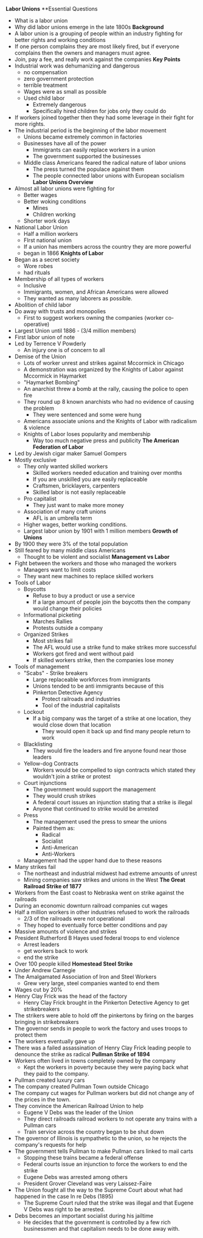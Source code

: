**Labor Unions**
**Essential Questions
- What is a labor union
- Why did labor unions emerge in the late 1800s
**Background**
- A labor union is a grouping of people within an industry fighting for better rights and working conditions
- If one person complains they are most likely fired, but if everyone complains then the owners and managers must agree.
- Join, pay a fee, and really work against the companies
**Key Points**
- Industrial work was dehumanizing and dangerous
	- no compensation
	- zero government protection
	- terrible treatment
	- Wages were as small as possible 
	- Used child labor
		- Extremely dangerous
		- Specifically hired children for jobs only they could do
- If workers joined together then they had some leverage in their fight for more rights. 
- The industrial period is the beginning of the labor movement
	- Unions became extremely common in factories
	- Businesses have all of the power
		- Immigrants can easily replace workers in a union
		- The government supported the businesses
	- Middle class Americans feared the radical nature of labor unions
		- The press turned the populace against them
		- The people connected labor unions with European socialism
**Labor Unions Overview**
- Almost all labor unions were fighting for 
	- Better wages
	- Better woking conditions
		- Mines
		- Children working
	- Shorter work days
- National Labor Union
	- Half a million workers
	- FIrst national union
	- If a union has members across the country they are more powerful
	- began in 1866
**Knights of Labor**
- Began as a secret society
	- Wore robes 
	- had rituals
- Membership of all types of workers
	- Inclusive
	- Immigrants, women, and African Americans were allowed
	- They wanted as many laborers as possible. 
- Abolition of child labor 
- Do away with trusts and monopolies
	- First to suggest workers owning the companies (worker co-operative)
- Largest Union until 1886 - (3/4 million members)
- First labor union of note
- Led by Terrence V Powderly
	- An injury one is of concern to all
- Demise of the Union
	- Lots of worker unrest and strikes against Mccormick in Chicago
	- A demonstration was organized by the Knights of Labor against Mccormick in Haymarket
	- "Haymarket Bombing"
	- An anarchist threw a bomb at the rally, causing the police to open fire 
	- They round up 8 known anarchists who had no evidence of causing the problem
		- They were sentenced and some were hung
	- Americans associate unions and the Knights of Labor with radicalism & violence
	- Knights of Labor loses popularity and membership
		- Way too much negative press and publicity
**The American Federation of Labor**
- Led by Jewish cigar maker Samuel Gompers
- Mostly exclusive
	- They only wanted skilled workers
		- Skilled workers needed education and training over months
		- If you are unskilled you are easily replaceable
		- Craftsmen, bricklayers, carpenters
		- Skilled labor is not easily replaceable
	- Pro capitalist
		- They just want to make more money
	- Association of many craft unions 
		- AFL is an umbrella term
	- Higher wages, better working conditions. 
	- Largest labor union by 1901 with 1 million members
**Growth of Unions**
- By 1900 they were 3% of the total population
- Still feared by many middle class Americans 
	- Thought to be violent and socialist
**Management vs Labor**
- Fight between the workers and those who managed the workers
	- Managers want to limit costs
	- They want new machines to replace skilled workers
- Tools of Labor
	- Boycotts
		- Refuse to buy a product or use a service
		- If a large amount of people join the boycotts then the company would change their policies
	- Informational picketing
		- Marches Rallies
		- Protests outside a company
	- Organized Strikes
		- Most strikes fail
		- The AFL would use a strike fund to make strikes more successful
		- Workers got fired and went without paid
		- If skilled workers strike, then the companies lose money
- Tools of management
	- "Scabs" - Strike breakers
		- Large replaceable workforces from immigrants
		- Unions tended to be anti immigrants because of this
		- Pinkerton Detective Agency
			- Protect railroads and industries
			- Tool of the industrial capitalists
	- Lockout
		- If a big company was the target of a strike at one location, they would close down that location
			- They would open it back up and find many people return to work
	- Blacklisting
		- They would fire the leaders and fire anyone found near those leaders 
	- Yellow-dog Contracts
		- Workers would be compelled to sign contracts which stated they wouldn't join a strike or protest
	- Court injunctions
		- The government would support the management
		- They would crush strikes
		- A federal court issues an injunction stating that a strike is illegal
		- Anyone that continued to strike would be arrested
	- Press
		- The management used the press to smear the unions
		- Painted them as:
			- Radical
			- Socialist
			- Anti-American
			- Anti-Workers
	- Management had the upper hand due to these reasons
- Many strikes fail
	- The northeast and industrial midwest had extreme amounts of unrest
	- Mining companies saw strikes and unions in the West
**The Great Railroad Strike of 1877**
- Workers from the East coast to Nebraska went on strike against the railroads
- During an economic downturn railroad companies cut wages
- Half a million workers in other industries refused to work the railroads
	- 2/3 of the railroads were not operational
	- They hoped to eventually force better conditions and pay
- Massive amounts of violence and strikes
- President Rutherford B Hayes used federal troops to end violence
	- Arrest leaders
	- get workers back to work
	- end the strike
- Over 100 people killed
**Homestead Steel Strike**
- Under Andrew Carnegie
- The Amalgamated Association of Iron and Steel Workers
	- Grew very large, steel companies wanted to end them
- Wages cut by 20%
- Henry Clay Frick was the head of the factory
	- Henry Clay Frick brought in the Pinkerton Detective Agency to get strikebreakers
- The strikers were able to hold off the pinkertons by firing on the barges bringing in strikebreakers
- The governor sends in people to work the factory and uses troops to protect them
- The workers eventually gave up
- There was a failed assassination of Henry Clay Frick leading people to denounce the strike as radical
**Pullman Strike of 1894**
- Workers often lived in towns completely owned by the company
	- Kept the workers in poverty because they were paying back what they paid to the company. 
- Pullman created luxury cars
- The company created Pullman Town outside Chicago
- The company cut wages for Pullman workers but did not change any of the prices in the town. 
- They convince the American Railroad Union to help
	- Eugene V Debs was the leader of the Union
	- They direct railroads railroad workers to not operate any trains with a Pullman cars
	- Train service across the country began to be shut down
- The governor of Illinois is sympathetic to the union, so he rejects the company's requests for help
- The government tells Pullman to make Pullman cars linked to mail carts
	- Stopping these trains became a federal offense
	- Federal courts issue an injunction to force the workers to end the strike
	- Eugene Debs was arrested among others 
	- President Grover Cleveland was very Laissez-Faire
- The Union fought all the way to the Supreme Court about what had happened in the case In re Debs (1895)
	- The Supreme Court ruled that the strike was illegal and that Eugene V Debs was right to be arrested. 
- Debs becomes an important socialist during his jailtime
	- He decides that the government is controlled by a few rich businessmen and that capitalism needs to be done away with. 